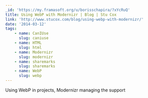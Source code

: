 ```yaml
---
_id: 'https://my.framasoft.org/u/borisschapira/?xYcRuQ'
title: Using WebP with Modernizr | Blog | Stu Cox
link: 'http://www.stucox.com/blog/using-webp-with-modernizr/'
date: '2014-03-12'
tags:
    - name: CanIUse
      slug: caniuse
    - name: HTML
      slug: html
    - name: Modernizr
      slug: modernizr
    - name: sharemarks
      slug: sharemarks
    - name: WebP
      slug: webp
---
```


<div class="markdown"><p>Using WebP in projects, Modernizr managing the support
</p></div>
